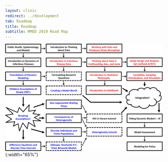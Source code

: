 ```yaml
---
layout: clinic
redirect: ../development
tab: Roadmap
title: Roadmap
subtitle: MMED 2019 Road Map
---
```


![MMED Road Map](./MMED2019roadmap.png "MMED Road Map"){:width="65%"}
